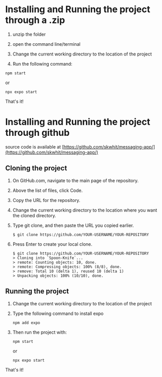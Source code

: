 # Installing and Running the project through a .zip

1. unzip the folder

1. open the command line/terminal

1. Change the current working directory to the location of the project

1. Run the following command: 

```
npm start
```
or
```
npx expo start
```

That's it!

# Installing and Running the project through github

source code is available at [https://github.com/skwhit/messaging-app/](https://github.com/skwhit/messaging-app/)

## Cloning the project

1. On GitHub.com, navigate to the main page of the repository.

1. Above the list of files, click  Code.

1. Copy the URL for the repository.

1. Change the current working directory to the location where you want the cloned directory.

1. Type git clone, and then paste the URL you copied earlier.

    ```
    $ git clone https://github.com/YOUR-USERNAME/YOUR-REPOSITORY
    ```

1. Press Enter to create your local clone.

    ```
    $ git clone https://github.com/YOUR-USERNAME/YOUR-REPOSITORY
    > Cloning into `Spoon-Knife`...
    > remote: Counting objects: 10, done.
    > remote: Compressing objects: 100% (8/8), done.
    > remove: Total 10 (delta 1), reused 10 (delta 1)
    > Unpacking objects: 100% (10/10), done.
    ```

## Running the project

1. Change the current working directory to the location of the project

1. Type the following command to install expo

    ```
    npm add expo
    ```

1. Then run the project with: 

    ```
    npm start
    ```
    or

    ```
    npx expo start
    ```

That's it!